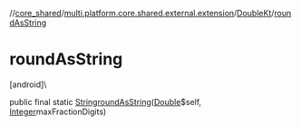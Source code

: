 //[core_shared](../../../index.md)/[multi.platform.core.shared.external.extension](../index.md)/[DoubleKt](index.md)/[roundAsString](round-as-string.md)

# roundAsString

[android]\

public final static [String](https://docs.oracle.com/javase/8/docs/api/java/lang/String.html)[roundAsString](round-as-string.md)([Double](https://docs.oracle.com/javase/8/docs/api/java/lang/Double.html)$self, [Integer](https://docs.oracle.com/javase/8/docs/api/java/lang/Integer.html)maxFractionDigits)
